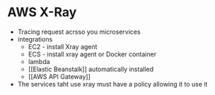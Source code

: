 # AWS X-Ray
- Tracing request acrsso you microservices
- integrations 
	- EC2 - install Xray agent
	- ECS - install xray agent or Docker container
	- lambda
	- [[Elastic Beanstalk]] automatically installed
	- [[AWS API Gateway]]
- The services taht use xray must have a policy allowing it to use it